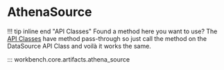 # AthenaSource

!!! tip inline end "API Classes"
    Found a method here you want to use? The [API Classes](../../api_classes/overview.md) have method pass-through so just call the method on the DataSource API Class and voilà it works the same.

::: workbench.core.artifacts.athena_source
